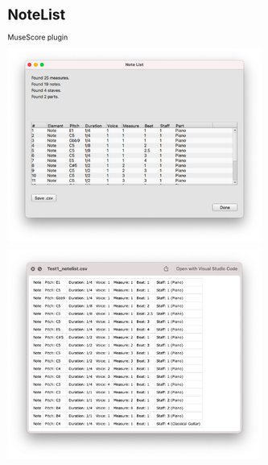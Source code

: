 # NoteList
MuseScore plugin

![alt text](https://github.com/rgosens2/NoteList/blob/main/notelist1.png)

![alt text](https://github.com/rgosens2/NoteList/blob/main/notelist2.png)
